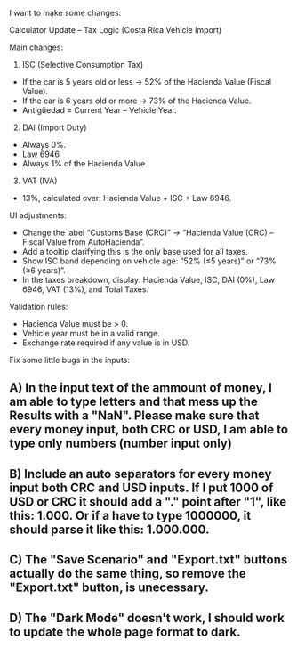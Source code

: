 I want to make some changes:

Calculator Update – Tax Logic (Costa Rica Vehicle Import)

Main changes:

1. ISC (Selective Consumption Tax)
- If the car is 5 years old or less → 52% of the Hacienda Value (Fiscal Value).
- If the car is 6 years old or more → 73% of the Hacienda Value.
- Antigüedad = Current Year – Vehicle Year.

2. DAI (Import Duty)

- Always 0%.
- Law 6946
- Always 1% of the Hacienda Value.

3. VAT (IVA)
- 13%, calculated over: Hacienda Value + ISC + Law 6946.

UI adjustments:
- Change the label “Customs Base (CRC)” → “Hacienda Value (CRC) – Fiscal Value from AutoHacienda”.
- Add a tooltip clarifying this is the only base used for all taxes.
- Show ISC band depending on vehicle age: “52% (≤5 years)” or “73% (≥6 years)”.
- In the taxes breakdown, display: Hacienda Value, ISC, DAI (0%), Law 6946, VAT (13%), and Total Taxes.

Validation rules:
- Hacienda Value must be > 0.
- Vehicle year must be in a valid range.
- Exchange rate required if any value is in USD.

Fix some little bugs in the inputs:

## A) In the input text of the ammount of money, I am able to type letters and that mess up the Results with a "NaN". Please make sure that every money input, both CRC or USD, I am able to type only numbers (number input only)

## B) Include an auto separators for every money input both CRC and USD inputs. If I put 1000 of USD or CRC it should add a "." point after "1", like this: 1.000. Or if a have to type 1000000, it should parse it like this: 1.000.000.

## C) The "Save Scenario" and "Export.txt" buttons actually do the same thing, so remove the "Export.txt" button, is unecessary.

## D) The "Dark Mode" doesn't work, I should work to update the whole page format to dark.